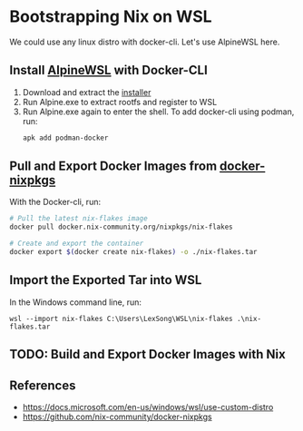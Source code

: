 # Bootstrapping Nix on WSL

We could use any linux distro with docker-cli. Let's use AlpineWSL here.

## Install [AlpineWSL](https://github.com/yuk7/AlpineWSL) with Docker-CLI

1. Download and extract the [installer](https://github.com/yuk7/AlpineWSL/releases)
2. Run Alpine.exe to extract rootfs and register to WSL
3. Run Alpine.exe again to enter the shell. To add docker-cli using podman, run:
   ```sh
   apk add podman-docker
   ```

## Pull and Export Docker Images from [docker-nixpkgs](https://github.com/nix-community/docker-nixpkgs)

With the Docker-cli, run:

```sh
# Pull the latest nix-flakes image
docker pull docker.nix-community.org/nixpkgs/nix-flakes

# Create and export the container
docker export $(docker create nix-flakes) -o ./nix-flakes.tar
```

## Import the Exported Tar into WSL

In the Windows command line, run:

```batch
wsl --import nix-flakes C:\Users\LexSong\WSL\nix-flakes .\nix-flakes.tar
```

## TODO: Build and Export Docker Images with Nix

## References

- https://docs.microsoft.com/en-us/windows/wsl/use-custom-distro
- https://github.com/nix-community/docker-nixpkgs
